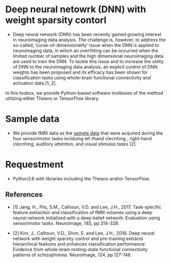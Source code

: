 # Deep neural netowrk (DNN) with weight sparsity contorl 

* Deep neural network (DNN) has been recently gained growing interest in neuroimaging data analysis. The challenge is, however, to address the so-called, ‘curse-of-dimensionality’ issue when the DNN is applied to neuroimaging data, in which an overfitting can be occurred when the limited number of samples and the high dimensional neuroimaging data are used to train the DNN. To tackle this issue and to increase the utility of DNN to the neuroimaging data analysis, an explicit control of DNN weights has been proposed and its efficacy has been shown for classification tasks using whole-brain functional connectivity and activation data [1, 2]. 

In this toobox, we provide Python-based software toolboxes of the method utilizing either Theano or TensorFlow library. 

# Sample data
* We provide fMRI data as the [sample data](bspl.korea.ac.kr/lhrhadvs_sample_data.mat) that were acquired during the four sensorimotor tasks inclduing lef-thand clecnhing , right-hand clecnhing, auditory attention, and visual stimulus tasks [2]. 

# Requestment 
* Python3.6 with libraries including the Theano and/or TensorFlow. 

## References 
* [1] Jang, H., Plis, S.M., Calhoun, V.D. and Lee, J.H., 2017. Task-specific feature extraction and classification of fMRI volumes using a deep neural network initialized with a deep belief network: Evaluation using sensorimotor tasks. Neuroimage, 145, pp.314-328. 

* [2] Kim, J., Calhoun, V.D., Shim, E. and Lee, J.H., 2016. Deep neural network with weight sparsity control and pre-training extracts hierarchical features and enhances classification performance: Evidence from whole-brain resting-state functional connectivity patterns of schizophrenia. NeuroImage, 124, pp.127-146.

